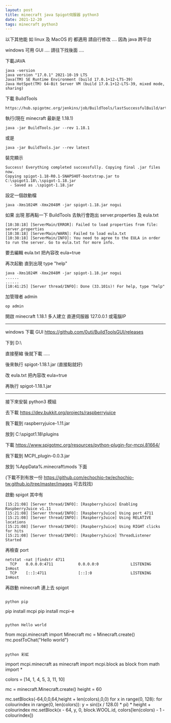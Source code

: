 ```yaml
---
layout: post
title: minecraft java Spigot伺服器 python3
date: 2021-12-20
tags: minecraft python3
---
```


以下其他能 如 linux 及 MacOS 的 都適用 請自行修改 .... 因為 java 跨平台

windows 可用 GUI .... 請往下找後面 ....

下載JAVA

```
java -version
java version "17.0.1" 2021-10-19 LTS
Java(TM) SE Runtime Environment (build 17.0.1+12-LTS-39)
Java HotSpot(TM) 64-Bit Server VM (build 17.0.1+12-LTS-39, mixed mode, sharing)
```

下載 BuildTools
```
https://hub.spigotmc.org/jenkins/job/BuildTools/lastSuccessfulBuild/artifact/target/BuildTools.jar
```

執行(現在 minecraft 最新是 1.18.1)
```
java -jar BuildTools.jar --rev 1.18.1
```

或是
```
java -jar BuildTools.jar --rev latest
```

裝完顯示
```
Success! Everything completed successfully. Copying final .jar files now.
Copying spigot-1.18-R0.1-SNAPSHOT-bootstrap.jar to C:\spigot1.18\.\spigot-1.18.jar
  - Saved as .\spigot-1.18.jar
```

設定一個啟動檔
```
java -Xms1024M -Xmx2048M -jar spigot-1.18.jar nogui
```

如果 出現 那再點一下 BuildTools 去執行會跑出 server.properties 及 eula.txt

```
[10:38:18] [ServerMain/ERROR]: Failed to load properties from file: server.properties
[10:38:18] [ServerMain/WARN]: Failed to load eula.txt
[10:38:18] [ServerMain/INFO]: You need to agree to the EULA in order to run the server. Go to eula.txt for more info.
```

要去編輯 eula.txt 把內容改 eula=true

再次起動 直到出現 type "help"
```
java -Xms1024M -Xmx2048M -jar spigot-1.18.jar nogui
......
......
[10:41:25] [Server thread/INFO]: Done (33.101s)! For help, type "help"
```

加管理者 admin
```
op admin
```

開啟 minecraft 1.18.1 多人建立 直連伺服器 127.0.0.1 或電腦IP

--------------------------------------------------------------------
windows 下載 GUI https://github.com/0uti/BuildToolsGUI/releases

下到 D:\

直接壓縮 後就下載 .....

後來執行 spigot-1.18.1.jar (直接點就好)

改 eula.txt 把內容改 eula=true

再執行 spigot-1.18.1.jar

-------------------------------------------------------------------------
接下來安裝 python3 模組

去下載 https://dev.bukkit.org/projects/raspberryjuice

我下載到 raspberryjuice-1.11.jar

放到 C:\spigot1.18\plugins

下載 https://www.spigotmc.org/resources/python-plugin-for-mcpi.81664/

我下載到 MCPI_plugin-0.0.3.jar

放到 %AppData%\.minecraft\mods 下面

(下載不到有放一份 https://github.com/echochio-tw/echochio-tw.github.io/tree/master/images 可去找找)


啟動 spigot 其中有
```
[15:21:08] [Server thread/INFO]: [RaspberryJuice] Enabling RaspberryJuice v1.11
[15:21:08] [Server thread/INFO]: [RaspberryJuice] Using port 4711
[15:21:08] [Server thread/INFO]: [RaspberryJuice] Using RELATIVE locations
[15:21:08] [Server thread/INFO]: [RaspberryJuice] Using RIGHT clicks for hits
[15:21:08] [Server thread/INFO]: [RaspberryJuice] ThreadListener Started
```
再檢查 port 
```
netstat -nat |findstr 4711
  TCP    0.0.0.0:4711           0.0.0.0:0              LISTENING       InHost
  TCP    [::]:4711              [::]:0                 LISTENING       InHost
```

再啟動 minecraft 連上去 spigot
```

python pip
```
pip install mcpi
pip install mcpi-e
```

python Hello world
```
from mcpi.minecraft import Minecraft
mc = Minecraft.create()
mc.postToChat("Hello world")
```

python 彩虹
```
import mcpi.minecraft as minecraft
import mcpi.block as block
from math import *

colors = [14, 1, 4, 5, 3, 11, 10]

mc = minecraft.Minecraft.create()
height = 60

mc.setBlocks(-64,0,0,64,height + len(colors),0,0)
for x in range(0, 128):
        for colourindex in range(0, len(colors)):
                y = sin((x / 128.0) * pi) * height + colourindex
                mc.setBlock(x - 64, y, 0, block.WOOL.id, colors[len(colors) - 1 - colourindex])
				
```
